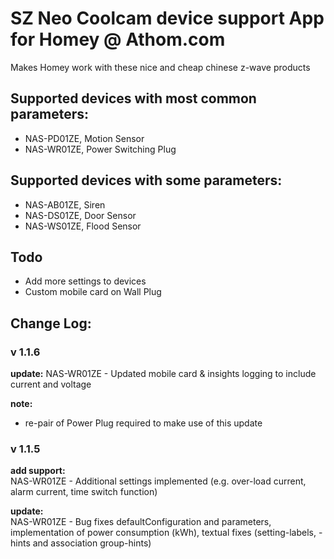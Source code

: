 # SZ Neo Coolcam device support App for Homey @ Athom.com
Makes Homey work with these nice and cheap chinese z-wave products

## Supported devices with most common parameters:
* NAS-PD01ZE, Motion Sensor
* NAS-WR01ZE, Power Switching Plug

## Supported devices with some parameters:
* NAS-AB01ZE, Siren
* NAS-DS01ZE, Door Sensor
* NAS-WS01ZE, Flood Sensor

## Todo
* Add more settings to devices
* Custom mobile card on Wall Plug 

## Change Log:
### v 1.1.6
**update:**
NAS-WR01ZE - Updated mobile card & insights logging to include current and voltage

**note:**
* re-pair of Power Plug required to make use of this update

### v 1.1.5
**add support:**  
NAS-WR01ZE - Additional settings implemented (e.g. over-load current, alarm current, time switch function)

**update:**  
NAS-WR01ZE - Bug fixes defaultConfiguration and parameters, implementation of power consumption (kWh), textual fixes (setting-labels, -hints and association group-hints)
